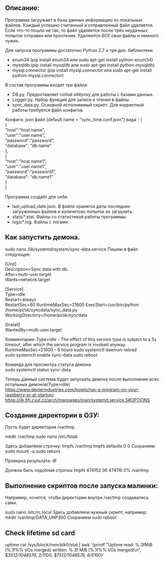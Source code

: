 Описание:
-----------------------
Программа загружает в базы данных информацию из локальных файлов. Каждый успешно считанный и отправленный файл удаляется. 
Если что-то пошло не так, то файл удаляется после трёх неудачных попыток отправки или прочтения. Удаляются ВСЕ свои файлы и немного чужих.

Для запуска программы достаточно Python 2.7 и три доп. библиотеки:
- enum34 (pip install enum34 или sudo apt-get install python-enum34)
- mysqldb (pip install mysqldb или sudo apt-get install python-mysqldb)
- mysql.connector (pip install mysql.connector или sudo apt-get install python-mysql.connector)

В состав программы входят три файла:
- DB.py. 			Предоставляет собой обёртку для работы с базами данных.
- Logger.py. 		Набор функций для записи и чтения в файлы.
- sync_data.py.		Основной исполняемый скрипт. Для корректной работы требуется файл конфигов.

Конфиги:
json файл (default name = "sync_time.conf.json") вида - 
[    
  {  
    "host":"host.name",  
    "user":"user.name",  
    "password":"password",  
    "database": "db.name"  
  },  
  {  
    "host":"host.name1",  
    "user":"user.name1",  
    "password":"password1",  
    "database": "db.name1"  
  }  
]

Программа создаёт для себя:
- last_upload_date.json.		В файле хранятся даты последних загруженных файлов и количетсво попыток их загрузить.
- stats/*.stat.					Файлы со статистикой работы программы.
- logs/*.log.					Файлы с логами.


Как запустить демона.  
----------------------------------------
sudo nano /lib/systemd/system/sync-data.service
Пишем в файл следующее:
  
[Unit]  
Description=Sync data with db.  
After=multi-user.target  
Wants=network.target  
  
[Service]  
Type=idle  
Restart=always  
RestartSec=60
RuntimeMaxSec=21600 
ExecStart=/usr/bin/python /home/pi/sk/syncdata/sync_data.py  
WorkingDirectory=/home/pi/sk/syncdata  
  
[Install]  
WantedBy=multi-user.target   
  
  
Комментарии:
Type=idle - The effect of this service type is subject to a 5s timeout, after which the service program is invoked anyway.
RuntimeMaxSec=21600 - 6 hours
sudo systemctl daemon-reload  
sudo systemctl enable sync-data
sudo reboot  
  
Команда для просмотра статуса демона.  
sudo systemctl status sync-data

Теперь данный система будет запускать демона после выполнения всех остальных демонов(Type=idle)  
https://www.dexterindustries.com/howto/run-a-program-on-your-raspberry-pi-at-startup/  
https://jlk.fjfi.cvut.cz/arch/manpages/man/systemd.service.5#OPTIONS  


Создание директории в ОЗУ:
------------------------------------------------------------------
Пусть будет директория /var/tmp

mkdir /var/tmp
sudo nano /etc/fstab

Здесь добавляем строчку:
tmpfs /var/tmp tmpfs defaults 0 0
Сохраняем
sudo mount -a
sudo reboot

Проверка результата:
df

Должна быть подобная строчка
tmpfs   474152   36   474116   0%   /var/tmp


Выполнение скриптов после запуска малинки:
-----------------------------------------------------------------
Например, хочется, чтобы директории внутри /var/tmp создавались сами.

sudo nano /etc/rc.local
Здесь добавляем нужный скрипт, например:
mkdir /var/tmp/DATA_UNP300
Сохраняем
sudo reboot


Check lifetime sd card
----------------------
uptime
cat /sys/block/mmcblk0/stat | awk '{printf "Uptime read: %.3fMiB (%.1f%% I/Os merged) written: %.3f MiB (%.1f%% I/Os merged)\n", $3*512/1048576, $2/$1*100, $7*512/1048576, $6/$5*100}'
